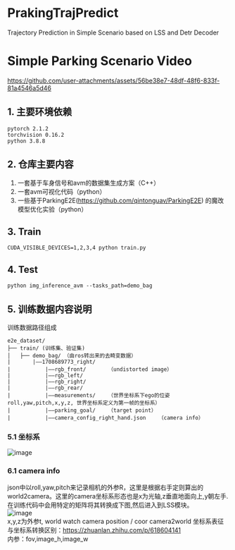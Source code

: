 # PrakingTrajPredict
Trajectory Prediction in Simple Scenario based on LSS and Detr Decoder

#  Simple Parking Scenario Video  


https://github.com/user-attachments/assets/56be38e7-48df-48f6-833f-81a4546a5d46



## 1. 主要环境依赖
``` 
pytorch 2.1.2  
torchvision 0.16.2  
python 3.8.8
``` 
## 2. 仓库主要内容
1. 一套基于车身信号和avm的数据集生成方案（C++）
2. 一套avm可视化代码（python）
3. 一些基于ParkingE2E(https://github.com/qintonguav/ParkingE2E) 的魔改模型优化实验（python）

## 3. Train
``` 
CUDA_VISIBLE_DEVICES=1,2,3,4 python train.py
``` 
## 4. Test
``` 
python img_inference_avm --tasks_path=demo_bag
``` 
## 5. 训练数据内容说明

训练数据路径组成  
```
e2e_dataset/
├── train/ (训练集、验证集)
│   ├── demo_bag/ （由ros转出来的去畸变数据）
|       |——1708689773_right/    
|           |——rgb_front/       （undistorted image）
|           |——rgb_left/
|           |——rgb_right/
|           |——rgb_rear/
|           |——measurements/    （世界坐标系下ego的位姿roll,yaw,pitch,x,y,z, 世界坐标系定义为第一帧的坐标系）
|           |——parking_goal/    （target point）
|           |——camera_config_right_hand.json    （camera info）
``` 

### 5.1 坐标系
![image](https://github.com/user-attachments/assets/198edb78-e587-4646-a649-7c91c16f8b46)


### 6.1 camera info
json中以roll,yaw,pitch来记录相机的外参R，这里是根据右手定则算出的world2camera。这里的camera坐标系形态也是x为光轴,z垂直地面向上,y朝左手. 在训练代码中会用特定的矩阵将其转换成下图,然后进入到LSS模块。  
![image](https://github.com/user-attachments/assets/ff901b70-eb17-49eb-bece-7afb1bad2944)  
x,y,z为外参t, world watch camera position / coor camera2world  坐标系表征与坐标系转换区别：https://zhuanlan.zhihu.com/p/618604141  
内参：fov,image_h,image_w








